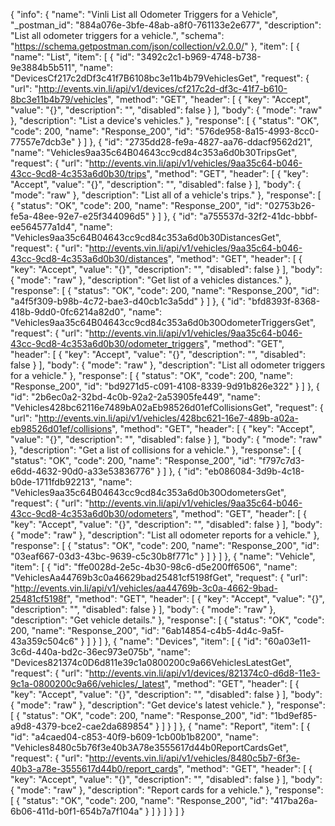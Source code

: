 {
  "info": {
    "name": "Vinli List all Odometer Triggers for a Vehicle",
    "_postman_id": "884a076e-3bfe-48ab-a8f0-761133e2e677",
    "description": "List all odometer triggers for a vehicle.",
    "schema": "https://schema.getpostman.com/json/collection/v2.0.0/"
  },
  "item": [
    {
      "name": "List",
      "item": [
        {
          "id": "3492c2c1-b969-4748-b738-9e3884b5b511",
          "name": "DevicesCf217c2dDf3c41f7B6108bc3e11b4b79VehiclesGet",
          "request": {
            "url": "http://events.vin.li/api/v1/devices/cf217c2d-df3c-41f7-b610-8bc3e11b4b79/vehicles",
            "method": "GET",
            "header": [
              {
                "key": "Accept",
                "value": "{}",
                "description": "",
                "disabled": false
              }
            ],
            "body": {
              "mode": "raw"
            },
            "description": "List a device's vehicles."
          },
          "response": [
            {
              "status": "OK",
              "code": 200,
              "name": "Response_200",
              "id": "576de958-8a15-4993-8cc0-77557e7dcb3e"
            }
          ]
        },
        {
          "id": "2735dd28-fe9a-4827-aa76-ddacf9562d21",
          "name": "Vehicles9aa35c64B04643cc9cd84c353a6d0b30TripsGet",
          "request": {
            "url": "http://events.vin.li/api/v1/vehicles/9aa35c64-b046-43cc-9cd8-4c353a6d0b30/trips",
            "method": "GET",
            "header": [
              {
                "key": "Accept",
                "value": "{}",
                "description": "",
                "disabled": false
              }
            ],
            "body": {
              "mode": "raw"
            },
            "description": "List all of a vehicle's trips."
          },
          "response": [
            {
              "status": "OK",
              "code": 200,
              "name": "Response_200",
              "id": "02753b26-fe5a-48ee-92e7-e25f344096d5"
            }
          ]
        },
        {
          "id": "a755537d-32f2-41dc-bbbf-ee564577a1d4",
          "name": "Vehicles9aa35c64B04643cc9cd84c353a6d0b30DistancesGet",
          "request": {
            "url": "http://events.vin.li/api/v1/vehicles/9aa35c64-b046-43cc-9cd8-4c353a6d0b30/distances",
            "method": "GET",
            "header": [
              {
                "key": "Accept",
                "value": "{}",
                "description": "",
                "disabled": false
              }
            ],
            "body": {
              "mode": "raw"
            },
            "description": "Get list of  a vehicles distances."
          },
          "response": [
            {
              "status": "OK",
              "code": 200,
              "name": "Response_200",
              "id": "a4f5f309-b98b-4c72-bae3-d40cb1c3a5dd"
            }
          ]
        },
        {
          "id": "bfd8393f-8368-418b-9dd0-0fc6214a82d0",
          "name": "Vehicles9aa35c64B04643cc9cd84c353a6d0b30OdometerTriggersGet",
          "request": {
            "url": "http://events.vin.li/api/v1/vehicles/9aa35c64-b046-43cc-9cd8-4c353a6d0b30/odometer_triggers",
            "method": "GET",
            "header": [
              {
                "key": "Accept",
                "value": "{}",
                "description": "",
                "disabled": false
              }
            ],
            "body": {
              "mode": "raw"
            },
            "description": "List all odometer triggers for a vehicle."
          },
          "response": [
            {
              "status": "OK",
              "code": 200,
              "name": "Response_200",
              "id": "bd9271d5-c091-4108-8339-9d91b826e322"
            }
          ]
        },
        {
          "id": "2b6ec0a2-32bd-4c0b-92a2-2a53905fe449",
          "name": "Vehicles428bc62116e7489bA02aEb98526d01efCollisionsGet",
          "request": {
            "url": "http://events.vin.li/api/v1/vehicles/428bc621-16e7-489b-a02a-eb98526d01ef/collisions",
            "method": "GET",
            "header": [
              {
                "key": "Accept",
                "value": "{}",
                "description": "",
                "disabled": false
              }
            ],
            "body": {
              "mode": "raw"
            },
            "description": "Get a list of collisions for a vehicle."
          },
          "response": [
            {
              "status": "OK",
              "code": 200,
              "name": "Response_200",
              "id": "f797c7d3-e6dd-4632-90d0-a33e53836776"
            }
          ]
        },
        {
          "id": "eb086084-3d9b-4c18-b0de-1711fdb92213",
          "name": "Vehicles9aa35c64B04643cc9cd84c353a6d0b30OdometersGet",
          "request": {
            "url": "http://events.vin.li/api/v1/vehicles/9aa35c64-b046-43cc-9cd8-4c353a6d0b30/odometers",
            "method": "GET",
            "header": [
              {
                "key": "Accept",
                "value": "{}",
                "description": "",
                "disabled": false
              }
            ],
            "body": {
              "mode": "raw"
            },
            "description": "List all odometer reports for a vehicle."
          },
          "response": [
            {
              "status": "OK",
              "code": 200,
              "name": "Response_200",
              "id": "03eaf667-03d3-43bc-9639-c5c30b8f771c"
            }
          ]
        }
      ]
    },
    {
      "name": "Vehicle",
      "item": [
        {
          "id": "ffe0028d-2e5c-4b30-98c6-d5e200ff6506",
          "name": "VehiclesAa44769b3c0a46629bad25481cf5198fGet",
          "request": {
            "url": "http://events.vin.li/api/v1/vehicles/aa44769b-3c0a-4662-9bad-25481cf5198f",
            "method": "GET",
            "header": [
              {
                "key": "Accept",
                "value": "{}",
                "description": "",
                "disabled": false
              }
            ],
            "body": {
              "mode": "raw"
            },
            "description": "Get vehicle details."
          },
          "response": [
            {
              "status": "OK",
              "code": 200,
              "name": "Response_200",
              "id": "6ab14854-c4b5-4d4c-9a5f-43a359c504c6"
            }
          ]
        }
      ]
    },
    {
      "name": "Devices",
      "item": [
        {
          "id": "60a03e11-3c6d-440a-bd2c-36ec973e075b",
          "name": "Devices821374c0D6d811e39c1a0800200c9a66VehiclesLatestGet",
          "request": {
            "url": "http://events.vin.li/api/v1/devices/821374c0-d6d8-11e3-9c1a-0800200c9a66/vehicles/_latest",
            "method": "GET",
            "header": [
              {
                "key": "Accept",
                "value": "{}",
                "description": "",
                "disabled": false
              }
            ],
            "body": {
              "mode": "raw"
            },
            "description": "Get device's latest vehicle."
          },
          "response": [
            {
              "status": "OK",
              "code": 200,
              "name": "Response_200",
              "id": "1bd9ef85-a9d8-4379-bce2-cae2da689854"
            }
          ]
        }
      ]
    },
    {
      "name": "Report",
      "item": [
        {
          "id": "a4caed04-c853-40f9-b609-1cb00b1b8200",
          "name": "Vehicles8480c5b76f3e40b3A78e3555617d44b0ReportCardsGet",
          "request": {
            "url": "http://events.vin.li/api/v1/vehicles/8480c5b7-6f3e-40b3-a78e-3555617d44b0/report_cards",
            "method": "GET",
            "header": [
              {
                "key": "Accept",
                "value": "{}",
                "description": "",
                "disabled": false
              }
            ],
            "body": {
              "mode": "raw"
            },
            "description": "Report cards for a vehicle."
          },
          "response": [
            {
              "status": "OK",
              "code": 200,
              "name": "Response_200",
              "id": "417ba26a-6b06-411d-b0f1-654b7a7f104a"
            }
          ]
        }
      ]
    }
  ]
}